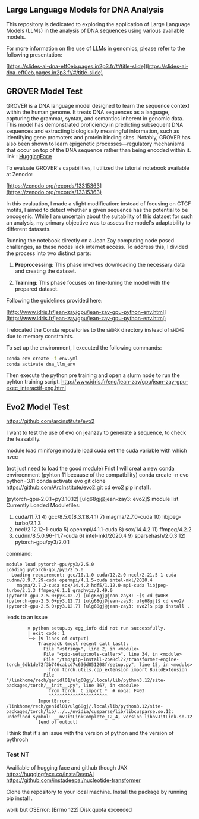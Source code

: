 ## Large Language Models for DNA Analysis

This repository is dedicated to exploring the application of Large Language Models (LLMs) in the analysis of DNA sequences using various available models.

For more information on the use of LLMs in genomics, please refer to the following presentation:

[https://slides-ai-dna-eff0eb.pages.in2p3.fr/#/title-slide](https://slides-ai-dna-eff0eb.pages.in2p3.fr/#/title-slide)

## GROVER Model Test

GROVER is a DNA language model designed to learn the sequence context within the human genome. It treats DNA sequences as a language, capturing the grammar, syntax, and semantics inherent in genomic data. This model has demonstrated proficiency in predicting subsequent DNA sequences and extracting biologically meaningful information, such as identifying gene promoters and protein binding sites. Notably, GROVER has also been shown to learn epigenetic processes—regulatory mechanisms that occur on top of the DNA sequence rather than being encoded within it.
link : [HuggingFace](https://huggingface.co/PoetschLab/GROVER)

To evaluate GROVER's capabilities, I utilized the tutorial notebook available at Zenodo:

[https://zenodo.org/records/13315363](https://zenodo.org/records/13315363)

In this evaluation, I made a slight modification: instead of focusing on CTCF motifs, I aimed to detect whether a given sequence has the potential to be oncogenic. While I am uncertain about the suitability of this dataset for such an analysis, my primary objective was to assess the model's adaptability to different datasets.

Running the notebook directly on a Jean Zay computing node posed challenges, as these nodes lack internet access. To address this, I divided the process into two distinct parts:

1. **Preprocessing**: This phase involves downloading the necessary data and creating the dataset.

2. **Training**: This phase focuses on fine-tuning the model with the prepared dataset.

Following the guidelines provided here:

[http://www.idris.fr/jean-zay/gpu/jean-zay-gpu-python-env.html](http://www.idris.fr/jean-zay/gpu/jean-zay-gpu-python-env.html)

I relocated the Conda repositories to the `$WORK` directory instead of `$HOME` due to memory constraints.

To set up the environment, I executed the following commands:

```bash
conda env create -f env.yml
conda activate dna_llm_env
```
Then execute the python pre training 
and open a slurm node to run the pyhton training script. 
http://www.idris.fr/eng/jean-zay/gpu/jean-zay-gpu-exec_interactif-eng.html


## Evo2 Model Test

https://github.com/arcinstitute/evo2

I want to test the use of evo on jeanzay to generate a sequence, to check the feasabilty. 

module load miniforge 
module load cuda
set the cuda variable with which nvcc

(not just need to load the good module)
Frist I will creat a new conda enviroenment 
(pyhton 11 because of the compatbility) 
conda create -n evo  python=3.11
conda activate evo
git clone https://github.com/ArcInstitute/evo2.git
cd evo2
pip install .

(pytorch-gpu-2.0.1+py3.10.12) [ulg68gj@jean-zay3: evo2]$ module list
Currently Loaded Modulefiles:
 1) cuda/11.7.1                4) gcc/8.5.0(8.3.1:8.4.1)   7) magma/2.7.0-cuda  10) libjpeg-turbo/2.1.3    
 2) nccl/2.12.12-1-cuda        5) openmpi/4.1.1-cuda       8) sox/14.4.2        11) ffmpeg/4.2.2           
 3) cudnn/8.5.0.96-11.7-cuda   6) intel-mkl/2020.4         9) sparsehash/2.0.3  12) pytorch-gpu/py3/2.0.1  

command: 

```
module load pytorch-gpu/py3/2.5.0 
Loading pytorch-gpu/py3/2.5.0
  Loading requirement: gcc/10.1.0 cuda/12.2.0 nccl/2.21.5-1-cuda cudnn/8.9.7.29-cuda openmpi/4.1.5-cuda intel-mkl/2020.4
    magma/2.7.2-cuda sox/14.4.2 hdf5/1.12.0-mpi-cuda libjpeg-turbo/2.1.3 ffmpeg/6.1.1 graphviz/2.49.0
(pytorch-gpu-2.5.0+py3.12.7) [ulg68gj@jean-zay3: ~]$ cd $WORK
(pytorch-gpu-2.5.0+py3.12.7) [ulg68gj@jean-zay3: ulg68gj]$ cd evo2/
(pytorch-gpu-2.5.0+py3.12.7) [ulg68gj@jean-zay3: evo2]$ pip install .
```
leads to an issue

```
        × python setup.py egg_info did not run successfully.
        │ exit code: 1
        ╰─> [9 lines of output]
            Traceback (most recent call last):
              File "<string>", line 2, in <module>
              File "<pip-setuptools-caller>", line 34, in <module>
              File "/tmp/pip-install-2pe8cl72/transformer-engine-torch_6db1de72f3b746cabcd7c636d851208f/setup.py", line 15, in <module>
                from torch.utils.cpp_extension import BuildExtension
              File "/linkhome/rech/genidl01/ulg68gj/.local/lib/python3.12/site-packages/torch/__init__.py", line 367, in <module>
                from torch._C import *  # noqa: F403
                ^^^^^^^^^^^^^^^^^^^^^^
            ImportError: /linkhome/rech/genidl01/ulg68gj/.local/lib/python3.12/site-packages/torch/lib/../../nvidia/cusparse/lib/libcusparse.so.12: undefined symbol: __nvJitLinkComplete_12_4, version libnvJitLink.so.12
            [end of output]
```

I think that it's an issue with the version of python and the version of pythroch

### Test NT

Availiable of hugging face and github though JAX
https://huggingface.co/InstaDeepAI
https://github.com/instadeepai/nucleotide-transformer

Clone the repository to your local machine.
Install the package by running pip install .

work but OSError: [Errno 122] Disk quota exceeded